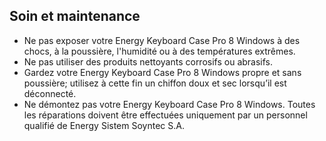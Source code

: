 ## Soin et maintenance

* Ne pas exposer votre Energy Keyboard Case Pro 8 Windows à des chocs, à la poussière, l'humidité ou à des températures extrêmes.
* Ne pas utiliser des produits nettoyants corrosifs ou abrasifs.
* Gardez votre Energy Keyboard Case Pro 8 Windows propre et sans poussière; utilisez à cette fin un chiffon doux et sec lorsqu’il est déconnecté.
* Ne démontez pas votre Energy Keyboard Case Pro 8 Windows. Toutes les réparations doivent être effectuées uniquement par un personnel qualifié de Energy Sistem Soyntec S.A.


